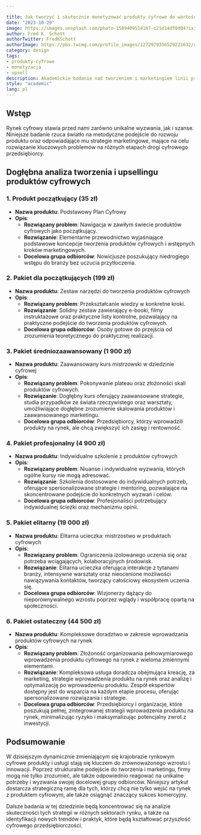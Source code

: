 ```yaml
---

title: Jak tworzyć i skutecznie monetyzować produkty cyfrowe do wartości 44 754 zł
date: "2023-10-29"
image: https://images.unsplash.com/photo-1589409514187-c21d14df0d04?ixid=MnwxMjA3fDB8MHxwaG90by1wYWdlfHx8fGVufDB8fHx8&ixlib=rb-1.2.1&auto=format&fit=crop&w=1650&q=80
author: Fred K. Schott
authorTwitter: FredKSchott
authorImage: https://pbs.twimg.com/profile_images/1272979356529221632/sxvncugt_400x400.jpg
category: design
tags:
- produkty-cyfrowe
- monetyzacja
- upsell
description: Akademickie badanie nad tworzeniem i marketingiem linii produktów cyfrowych w ramach strukturyzowanej strategii upsellingu, mającej na celu rozwiązanie konkretnych problemów i maksymalizację zwrotu z inwestycji.
style: "academic"
lang: pl
---
```


## Wstęp

Rynek cyfrowy stawia przed nami zarówno unikalne wyzwania, jak i szanse. Niniejsze badanie rzuca światło na metodyczne podejście do rozwoju produktu oraz odpowiadające mu strategie marketingowe, mające na celu rozwiązanie kluczowych problemów na różnych etapach drogi cyfrowego przedsiębiorcy.

## Dogłębna analiza tworzenia i upsellingu produktów cyfrowych

### 1. **Produkt początkujący (35 zł)**
- **Nazwa produktu**: Podstawowy Plan Cyfrowy
- **Opis**: 
  - **Rozwiązany problem**: Nawigacja w zawiłym świecie produktów cyfrowych jako początkujący.
  - **Rozwiązanie**: Elementarne przewodnictwo wyjaśniające podstawowe koncepcje tworzenia produktów cyfrowych i wstępnych kroków marketingowych.
  - **Docelowa grupa odbiorców**: Nowicjusze poszukujący niedrogiego wstępu do branży bez uczucia przytłoczenia.

### 2. **Pakiet dla początkujących (199 zł)**
- **Nazwa produktu**: Zestaw narzędzi do tworzenia produktów cyfrowych
- **Opis**: 
  - **Rozwiązany problem**: Przekształcanie wiedzy w konkretne kroki.
  - **Rozwiązanie**: Solidny zestaw zawierający e-booki, filmy instruktażowe oraz praktyczne listy kontrolne, pozwalający na praktyczne podejście do tworzenia produktów cyfrowych.
  - **Docelowa grupa odbiorców**: Osoby gotowe do przejścia od zrozumienia teoretycznego do praktycznej realizacji.

### 3. **Pakiet średniozaawansowany (1 900 zł)**
- **Nazwa produktu**: Zaawansowany kurs mistrzowski w dziedzinie cyfrowej
- **Opis**: 
  - **Rozwiązany problem**: Pokonywanie plateau oraz złożoności skali produktów cyfrowych.
  - **Rozwiązanie**: Dogłębny kurs oferujący zaawansowane strategie, studia przypadków ze świata rzeczywistego oraz warsztaty, umożliwiające dogłębne zrozumienie skalowania produktów i zaawansowanego marketingu.
  - **Docelowa grupa odbiorców**: Przedsiębiorcy, którzy wprowadzili produkty na rynek, ale chcą zwiększyć ich zasięg i rentowność.

### 4. **Pakiet profesjonalny (4 900 zł)**
- **Nazwa produktu**: Indywidualne szkolenie z produktów cyfrowych
- **Opis**: 
  - **Rozwiązany problem**: Niuanse i indywidualne wyzwania, których ogólne kursy nie mogą adresować.
  - **Rozwiązanie**: Szkolenia dostosowane do indywidualnych potrzeb, oferujące spersonalizowane strategie i mentoring, pozwalające na skoncentrowane podejście do konkretnych wyzwań i celów.
  - **Docelowa grupa odbiorców**: Profesjonaliści potrzebujący indywidualnej ścieżki oraz mechanizmu opinii.

### 5. **Pakiet elitarny (19 000 zł)**
- **Nazwa produktu**: Elitarna ucieczka: mistrzostwo w produktach cyfrowych
- **Opis**: 
  - **Rozwiązany problem**: Ograniczenia izolowanego uczenia się oraz potrzeba wciągających, kolaboracyjnych środowisk.
  - **Rozwiązanie**: Elitarna ucieczka oferująca interakcje z tytanami branży, intensywne warsztaty oraz nieocenione możliwości nawiązywania kontaktów, tworzący całościowy ekosystem uczenia się.
  - **Docelowa grupa odbiorców**: Wizjonerzy dążący do nieporównywalnego wzrostu poprzez wglądy i współpracę opartą na społeczności.

### 6. **Pakiet ostateczny (44 500 zł)**
- **Nazwa produktu**: Kompleksowe doradztwo w zakresie wprowadzania produktów cyfrowych na rynek
- **Opis**: 
  - **Rozwiązany problem**: Złożoność organizowania pełnowymiarowego wprowadzenia produktu cyfrowego na rynek z wieloma zmiennymi elementami.
  - **Rozwiązanie**: Kompleksowa usługa doradcza obejmująca kreację, za marketing, strategie wprowadzenia produktu na rynek oraz analizę i optymalizację po wprowadzeniu produktu. Zespół ekspertów dostępny jest do wsparcia na każdym etapie procesu, oferując spersonalizowane rozwiązania i strategie.
  - **Docelowa grupa odbiorców**: Przedsiębiorcy i organizacje, które poszukują pełnej, zintegrowanej strategii wprowadzenia produktu na rynek, minimalizując ryzyko i maksymalizując potencjalny zwrot z inwestycji.

## Podsumowanie

W dzisiejszym dynamicznie zmieniającym się krajobrazie rynkowym cyfrowe produkty i usługi stają się kluczem do zrównoważonego wzrostu i innowacji. Poprzez strukturalne podejście do tworzenia i marketingu, firmy mogą nie tylko zrozumieć, ale także odpowiednio reagować na unikalne potrzeby i wyzwania swojej docelowej grupy odbiorców. Niniejszy artykuł dostarcza strategiczną ramę dla tych, którzy chcą nie tylko wejść na rynek z produktem cyfrowym, ale także osiągnąć znaczący sukces komercyjny.

Dalsze badania w tej dziedzinie będą koncentrować się na analizie skuteczności tych strategii w różnych sektorach rynku, a także na identyfikacji nowych trendów i praktyk, które będą kształtować przyszłość cyfrowego przedsiębiorczości.

